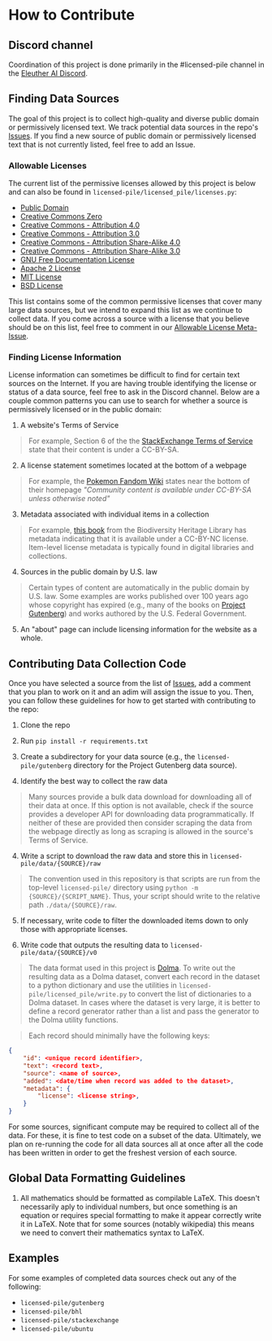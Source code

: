 # How to Contribute

## Discord channel

Coordination of this project is done primarily in the #licensed-pile channel in the [Eleuther AI Discord](https://discord.gg/eleutherai).

## Finding Data Sources

The goal of this project is to collect high-quality and diverse public domain or permissively licensed text. We track potential data sources in the repo's [Issues](https://github.com/r-three/licensed-pile/issues). If you find a new source of public domain or permissively licensed text that is not currently listed, feel free to add an Issue.

### Allowable Licenses

The current list of the permissive licenses allowed by this project is below and can also be found in `licensed-pile/licensed_pile/licenses.py`:

- [Public Domain](https://en.wikipedia.org/wiki/Public_domain_in_the_United_States)
- [Creative Commons Zero](https://creativecommons.org/publicdomain/zero/1.0/)
- [Creative Commons - Attribution 4.0](https://creativecommons.org/licenses/by/4.0/)
- [Creative Commons - Attribution 3.0](https://creativecommons.org/licenses/by/3.0/)
- [Creative Commons - Attribution Share-Alike 4.0](https://creativecommons.org/licenses/by-sa/4.0/)
- [Creative Commons - Attribution Share-Alike 3.0](https://creativecommons.org/licenses/by-sa/3.0/)
- [GNU Free Documentation License](https://www.gnu.org/licenses/fdl-1.3.en.html)
- [Apache 2 License](https://www.apache.org/licenses/LICENSE-2.0)
- [MIT License](https://opensource.org/license/mit/)
- [BSD License](https://opensource.org/license/bsd-2-clause/)

This list contains some of the common permissive licenses that cover many large data sources, but we intend to expand this list as we continue to collect data. If you come across a source with a license that you believe should be on this list, feel free to comment in our [Allowable License Meta-Issue](https://github.com/r-three/licensed-pile/issues/34). 

### Finding License Information

License information can sometimes be difficult to find for certain text sources on the Internet. If you are having trouble identifying the license or status of a data source, feel free to ask in the Discord channel. Below are a couple common patterns you can use to search for whether a source is permissively licensed or in the public domain:

1. A website's Terms of Service

> For example, Section 6 of the the [StackExchange Terms of Service](https://stackoverflow.com/legal/terms-of-service/public#licensing) state that their content is under a CC-BY-SA.

2. A license statement sometimes located at the bottom of a webpage

> For example, the [Pokemon Fandom Wiki](https://pokemon.fandom.com/wiki/Pokémon_Wiki) states near the bottom of their homepage *"Community content is available under CC-BY-SA unless otherwise noted"*

3. Metadata associated with individual items in a collection

> For example, [this book](https://www.biodiversitylibrary.org/part/156123) from the Biodiversity Heritage Library has metadata indicating that it is available under a CC-BY-NC license. Item-level license metadata is typically found in digital libraries and collections.

4. Sources in the public domain by U.S. law

> Certain types of content are automatically in the public domain by U.S. law. Some examples are works published over 100 years ago whose copyright has expired (e.g., many of the books on [Project Gutenberg](https://www.gutenberg.org)) and works authored by the U.S. Federal Government.

5. An "about" page can include licensing information for the website as a whole.

## Contributing Data Collection Code 

Once you have selected a source from the list of [Issues](https://github.com/r-three/licensed-pile/issues), add a comment that you plan to work on it and an adim will assign the issue to you. Then, you can follow these guidelines for how to get started with contributing to the repo:

1. Clone the repo

2. Run `pip install -r requirements.txt`
    
3. Create a subdirectory for your data source (e.g., the `licensed-pile/gutenberg` directory for the Project Gutenberg data source).

4. Identify the best way to collect the raw data

> Many sources provide a bulk data download for downloading all of their data at once. If this option is not available, check if the source provides a developer API for downloading data programmatically. If neither of these are provided then consider scraping the data from the webpage directly as long as scraping is allowed in the source's Terms of Service.

4. Write a script to download the raw data and store this in `licensed-pile/data/{SOURCE}/raw`

> The convention used in this repository is that scripts are run from the top-level `licensed-pile/` directory using `python -m {SOURCE}/{SCRIPT_NAME}`. Thus, your script should write to the relative path `./data/{SOURCE}/raw`.

5. If necessary, write code to filter the downloaded items down to only those with appropriate licenses.

6. Write code that outputs the resulting data to `licensed-pile/data/{SOURCE}/v0` 

> The data format used in this project is [Dolma](https://github.com/allenai/dolma). To write out the resulting data as a Dolma dataset, convert each record in the dataset to a python dictionary and use the utilities in `licensed-pile/licensed_pile/write.py` to convert the list of dictionaries to a Dolma dataset. In cases where the dataset is very large, it is better to define a record generator rather than a list and pass the generator to the Dolma utility functions.

> Each record should minimally have the following keys:  
```json
{
    "id": <unique record identifier>,
    "text": <record text>,
    "source": <name of source>,
    "added": <date/time when record was added to the dataset>,
    "metadata": {
        "license": <license string>,
    }
}
```

For some sources, significant compute may be required to collect all of the data. For these, it is fine to test code on a subset of the data. Ultimately, we plan on re-running the code for all data sources all at once after all the code has been written in order to get the freshest version of each source.

## Global Data Formatting Guidelines

1. All mathematics should be formatted as compilable LaTeX. This doesn't necessarily aply to individual numbers, but once something is an equation or requires special formatting to make it appear correctly write it in LaTeX. Note that for some sources (notably wikipedia) this means we need to convert their mathematics syntax to LaTeX.

## Examples

For some examples of completed data sources check out any of the following:
- `licensed-pile/gutenberg`
- `licensed-pile/bhl`
- `licensed-pile/stackexchange`
- `licensed-pile/ubuntu`
